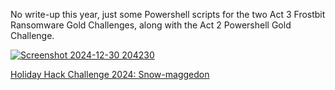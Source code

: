 No write-up this year, just some Powershell scripts for the two Act 3 Frostbit Ransomware Gold Challenges, along with the Act 2 Powershell Gold Challenge.

[![Screenshot 2024-12-30 204230](https://github.com/user-attachments/assets/2f8594f3-c655-4ed0-b99f-3ba85d850f64)](https://account.counterhack.com/user/pahtzo)

[Holiday Hack Challenge 2024: Snow-maggedon](https://www.sans.org/mlp/holiday-hack-challenge-2024/)
